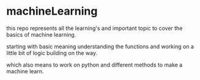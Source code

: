 # machineLearning
this repo represents all the learning's and important topic to cover the basics of machine learning.

starting with basic meaning understanding the functions and working on a little bit of logic building on the way.

which also means to work on python and different methods to make a machine learn.

